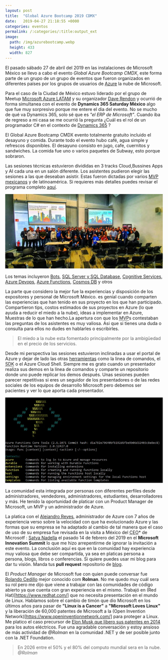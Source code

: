 ```yaml
---
layout: post
title:  "Global Azure Bootcamp 2019 CDMX"
date:   2019-04-27 21:18:55 +0000
categories: eventos
permalink: /:categories/:title:output_ext
image:
  path: /img/azurebootcamp.webp
  height: 433
  width: 827
---
```


El pasado <time datetime="2019-04-27">sábado 27 de abril del 2019</time> en las instalaciones de Microsoft México se llevo a cabo el evento *Global Azure Bootcamp CMDX*, este forma parte de un grupo de un grupo de eventos que fueron organizados en diferentes países por los grupos de usuarios de [Azure](https://azure.microsoft.com/) la nube de Microsoft.

Para el caso de la Ciudad de México estuvo liderado por el grupo de Meetup [Microsoft Azure LATAM](https://www.meetup.com/es/AzureLATAM/) y su organizador [Dave Rendon](https://twitter.com/DaveRndn) y ocurrió de forma simultanea con el evento de **Dynamics 365 Saturday México** algo que fue muy sorpresivo porque me entere el dia del evento. No se mucho de qué va Dynamics 365, solo sé que es _"el ERP de Microsoft"_. Cuando iba de regreso a mi casa se me ocurrió la pregunta ¿Cuál es el rol de un programador C# en el contexto de [Dynamics 365](https://dynamics.microsoft.com) ?

El Global Azure Bootcamp CMDX evento totalmente gratuito incluido el desayuno y comida. Durante todo el evento hubo café, agua simple y refrescos disponibles. El desayuno consisto en jugo, cafe, cuernitos y sandwiches. La comida fue uno o varios paquetes de Subway, esto porque sobraron.

 Las sesiones técnicas estuvieron divididas en 3 tracks Cloud,Bussines Apps y AI cada una en un salón diferente. Los asistentes pudieron elegir las sesiones a las que deseaban asistir. Estas fueron dictadas por varios [MVP mexicanos](https://mvp.microsoft.com/es-es/MvpSearch?lo=Mexico&sc=e) y de latinoamérica. Si requieres más detalles puedes revisar el programa completo [aquí](https://secure.meetupstatic.com/photos/event/4/7/4/0/highres_480498240.jpeg).

<img src="/img/AzureEvent.webp" loading="lazy"  alt="Asistentes y ponentes de Azure Bootcamp CMDX">

Los temas incluyeron [Bots](https://dev.botframework.com/), [SQL Server y SQL Database](https://azure.microsoft.com/services/sql-database/), [Cognitive Services](https://azure.microsoft.com/services/cognitive-services/), [Azure Devops](https://azure.microsoft.com/services/devops/), [Azure Functions](https://azure.microsoft.com/services/functions/), [Cosmos DB](https://azure.microsoft.com/services/cosmos-db/) y otros

La parte que considero la mejor fue la experiencias y disposición de los expositores y personal de Microsoft México. es genial cuando comparten las experiencias que han tenido en sus proyecto en los que han participado. Compartieron tips, costos estimados de sus proyectos en Azure (lo que ayuda a reducir el miedo a la nube), ideas a implementar en Azure, Muestras de lo que han hecho.La apertura con que los <abbr lang="en" title="Most Value Professional">MVP</abbr>s contestaban las preguntas de los asistentes es muy valiosa. Asi que si tienes una duda o consulta para ellos no dudes en hablarles o escribirles.

> El miedo a la nube esta fomentado principalmente por la ambigüedad en el precio de los servicios.

Desde mi perspectiva las sesiones estuvieron inclinadas a usar el portal de Azure y dejar de lado las otras [herramientas](https://azure.microsoft.com/es-mx/downloads/) como la linea de comandos, el <abbr title="Software Development Kit">SDK</abbr> o el Azure Cloud Shell. Siempre me es grato cuando un presentador realiza sus demos en la línea de comandos y comparte un repositorio donde uno puede replicar los demos después.
Unas sesiones pueden parecer repetitivas si eres un seguidor de los presentadores o de las redes sociales de los equipos de desarrollo Microsoft pero debemos ser pacientes y ver lo que aporta cada presentador.

<img src="/img/AzureFunctions.webp" loading="lazy"  alt="Linea de comandos de Azure Functions">

La comunidad esta integrada por personas con diferentes perfiles desde administradores, vendedores, administradores, estudiantes, desarrolladores y más. He tenido la oportunidad de platicar con un Product Manager de Microsoft, un MVP y un administrador de Azure.

La platica con el [Alejandro Reyes](https://www.facebook.com/alejandro.reyes.75098364), administrador de Azure con 7 años de experiencia verso sobre la velocidad con que ha evolucionado Azure y las formas que su empresa se ha adaptado al cambio de tal manera que el caso de uso de su empresa fue revisada en la visita a México del <abbr lang="en" title="Chief Executive Officer">CEO</abbr>* de Microsotf : [Satya Nadella](https://twitter.com/satyanadella) el pasado 14 de febrero del 2019 en el **Microsoft Innovation Summit** lo que me hizo arrepentirme de ignorar la invitación a este evento. La conclusión aquí es que en la comunidad hay experiencia muy valiosa que debe ser compartida, ya sea en platicas persona a persona, blogs, libros o conferencias. Si quiere puedes usar mi blog para dar tu visión. Manda tus **pull request** repositorio de [blog](https://github.com/jahbenjah/jahbenjah.github.io).

El _Product Manager_ de Microsoft fue con quien puede conversar fue [Rolando Cedillo](https://twitter.com/Rolman) mejor conocido com **Rolman**. No me quedo muy cuál sera su rol pero me dijo que viene a trabajar con las comunidades de código abierto ya que cuenta con gran experiencia en el mismo. Trabajó en (Red Hat)[https://www.redhat.com/] que no necesita presentación en el mundo de Linux. Hablamos sobre el cambio de timón que dio Microsoft en los últimos años para pasar de **"Linux is a Cancer"** a **"Microsoft Loves Linux"** y la liberación de 60,000 patentes de Microsoft a la (Open Invention Network)[https://www.openinventionnetwork.com/] para proteger a Linux. Me platico el caso precursor de [Elon Musk que libero sus patentes en 2014](https://www.tesla.com/es_MX/blog/all-our-patent-are-belong-you) para los autos eléctricos. Fue una agradable conversación y estoy ansioso de más actividad de *@Rolman* en la comunidad .NET y de ser posible junto con la .NET Foundation.

> En 2026 entre el 50% y el 80% del computo mundial sera en la nube. <cite>@Rolman</cite>